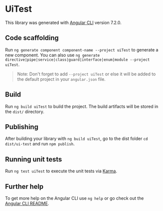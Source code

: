 # UiTest

This library was generated with [Angular CLI](https://github.com/angular/angular-cli) version 7.2.0.

## Code scaffolding

Run `ng generate component component-name --project uiTest` to generate a new component. You can also use `ng generate directive|pipe|service|class|guard|interface|enum|module --project uiTest`.
> Note: Don't forget to add `--project uiTest` or else it will be added to the default project in your `angular.json` file. 

## Build

Run `ng build uiTest` to build the project. The build artifacts will be stored in the `dist/` directory.

## Publishing

After building your library with `ng build uiTest`, go to the dist folder `cd dist/ui-test` and run `npm publish`.

## Running unit tests

Run `ng test uiTest` to execute the unit tests via [Karma](https://karma-runner.github.io).

## Further help

To get more help on the Angular CLI use `ng help` or go check out the [Angular CLI README](https://github.com/angular/angular-cli/blob/master/README.md).
